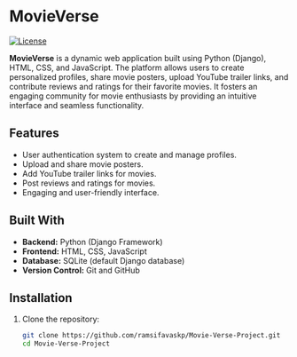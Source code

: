 # MovieVerse

[![License](https://img.shields.io/badge/license-MIT-blue.svg)](LICENSE)

**MovieVerse** is a dynamic web application built using Python (Django), HTML, CSS, and JavaScript. The platform allows users to create personalized profiles, share movie posters, upload YouTube trailer links, and contribute reviews and ratings for their favorite movies. It fosters an engaging community for movie enthusiasts by providing an intuitive interface and seamless functionality.

## Features
- User authentication system to create and manage profiles.
- Upload and share movie posters.
- Add YouTube trailer links for movies.
- Post reviews and ratings for movies.
- Engaging and user-friendly interface.

## Built With
- **Backend:** Python (Django Framework)
- **Frontend:** HTML, CSS, JavaScript
- **Database:** SQLite (default Django database)
- **Version Control:** Git and GitHub

## Installation

1. Clone the repository:

   ```bash
   git clone https://github.com/ramsifavaskp/Movie-Verse-Project.git
   cd Movie-Verse-Project
